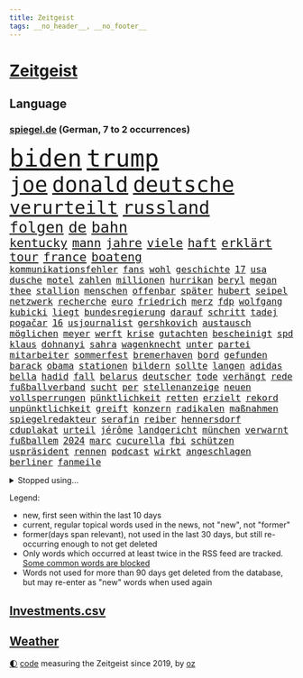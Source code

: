 ```yaml
---
title: Zeitgeist
tags: __no_header__, __no_footer__
---
```


# [Zeitgeist](https://oliz.io/zeitgeist/)

## Language

<h3><a href="https://www.spiegel.de" target="_blank">spiegel.de</a> (German, 7 to 2 occurrences)</h3>
<p style="font-family:monospace">
<span style="font-size:32pt"><a href="news_links.html#biden" class="current">biden</a></span>
<span style="font-size:32pt"><a href="news_links.html#trump" class="current">trump</a></span>
<br>
<span style="font-size:28pt"><a href="news_links.html#joe" class="current">joe</a></span>
<span style="font-size:28pt"><a href="news_links.html#donald" class="current">donald</a></span>
<span style="font-size:28pt"><a href="news_links.html#deutsche" class="current">deutsche</a></span>
<br>
<span style="font-size:24pt"><a href="news_links.html#verurteilt" class="current">verurteilt</a></span>
<span style="font-size:24pt"><a href="news_links.html#russland" class="current">russland</a></span>
<br>
<span style="font-size:20pt"><a href="news_links.html#folgen" class="current">folgen</a></span>
<span style="font-size:20pt"><a href="news_links.html#de" class="current">de</a></span>
<span style="font-size:20pt"><a href="news_links.html#bahn" class="current">bahn</a></span>
<br>
<span style="font-size:16pt"><a href="news_links.html#kentucky" class="current">kentucky</a></span>
<span style="font-size:16pt"><a href="news_links.html#mann" class="current">mann</a></span>
<span style="font-size:16pt"><a href="news_links.html#jahre" class="current">jahre</a></span>
<span style="font-size:16pt"><a href="news_links.html#viele" class="current">viele</a></span>
<span style="font-size:16pt"><a href="news_links.html#haft" class="current">haft</a></span>
<span style="font-size:16pt"><a href="news_links.html#erklärt" class="current">erklärt</a></span>
<span style="font-size:16pt"><a href="news_links.html#tour" class="current">tour</a></span>
<span style="font-size:16pt"><a href="news_links.html#france" class="current">france</a></span>
<span style="font-size:16pt"><a href="news_links.html#boateng" class="current">boateng</a></span>
<br>
<span style="font-size:12pt"><a href="news_links.html#kommunikationsfehler" class="new">kommunikationsfehler</a></span>
<span style="font-size:12pt"><a href="news_links.html#fans" class="current">fans</a></span>
<span style="font-size:12pt"><a href="news_links.html#wohl" class="current">wohl</a></span>
<span style="font-size:12pt"><a href="news_links.html#geschichte" class="current">geschichte</a></span>
<span style="font-size:12pt"><a href="news_links.html#17" class="current">17</a></span>
<span style="font-size:12pt"><a href="news_links.html#usa" class="current">usa</a></span>
<span style="font-size:12pt"><a href="news_links.html#dusche" class="new">dusche</a></span>
<span style="font-size:12pt"><a href="news_links.html#motel" class="new">motel</a></span>
<span style="font-size:12pt"><a href="news_links.html#zahlen" class="current">zahlen</a></span>
<span style="font-size:12pt"><a href="news_links.html#millionen" class="current">millionen</a></span>
<span style="font-size:12pt"><a href="news_links.html#hurrikan" class="current">hurrikan</a></span>
<span style="font-size:12pt"><a href="news_links.html#beryl" class="current">beryl</a></span>
<span style="font-size:12pt"><a href="news_links.html#megan" class="current">megan</a></span>
<span style="font-size:12pt"><a href="news_links.html#thee" class="current">thee</a></span>
<span style="font-size:12pt"><a href="news_links.html#stallion" class="current">stallion</a></span>
<span style="font-size:12pt"><a href="news_links.html#menschen" class="current">menschen</a></span>
<span style="font-size:12pt"><a href="news_links.html#offenbar" class="current">offenbar</a></span>
<span style="font-size:12pt"><a href="news_links.html#später" class="current">später</a></span>
<span style="font-size:12pt"><a href="news_links.html#hubert" class="current">hubert</a></span>
<span style="font-size:12pt"><a href="news_links.html#seipel" class="new">seipel</a></span>
<span style="font-size:12pt"><a href="news_links.html#netzwerk" class="current">netzwerk</a></span>
<span style="font-size:12pt"><a href="news_links.html#recherche" class="current">recherche</a></span>
<span style="font-size:12pt"><a href="news_links.html#euro" class="current">euro</a></span>
<span style="font-size:12pt"><a href="news_links.html#friedrich" class="current">friedrich</a></span>
<span style="font-size:12pt"><a href="news_links.html#merz" class="current">merz</a></span>
<span style="font-size:12pt"><a href="news_links.html#fdp" class="current">fdp</a></span>
<span style="font-size:12pt"><a href="news_links.html#wolfgang" class="current">wolfgang</a></span>
<span style="font-size:12pt"><a href="news_links.html#kubicki" class="new">kubicki</a></span>
<span style="font-size:12pt"><a href="news_links.html#liegt" class="current">liegt</a></span>
<span style="font-size:12pt"><a href="news_links.html#bundesregierung" class="current">bundesregierung</a></span>
<span style="font-size:12pt"><a href="news_links.html#darauf" class="current">darauf</a></span>
<span style="font-size:12pt"><a href="news_links.html#schritt" class="current">schritt</a></span>
<span style="font-size:12pt"><a href="news_links.html#tadej" class="current">tadej</a></span>
<span style="font-size:12pt"><a href="news_links.html#pogačar" class="current">pogačar</a></span>
<span style="font-size:12pt"><a href="news_links.html#16" class="current">16</a></span>
<span style="font-size:12pt"><a href="news_links.html#usjournalist" class="new">usjournalist</a></span>
<span style="font-size:12pt"><a href="news_links.html#gershkovich" class="current">gershkovich</a></span>
<span style="font-size:12pt"><a href="news_links.html#austausch" class="new">austausch</a></span>
<span style="font-size:12pt"><a href="news_links.html#möglichen" class="current">möglichen</a></span>
<span style="font-size:12pt"><a href="news_links.html#meyer" class="current">meyer</a></span>
<span style="font-size:12pt"><a href="news_links.html#werft" class="new">werft</a></span>
<span style="font-size:12pt"><a href="news_links.html#krise" class="current">krise</a></span>
<span style="font-size:12pt"><a href="news_links.html#gutachten" class="current">gutachten</a></span>
<span style="font-size:12pt"><a href="news_links.html#bescheinigt" class="new">bescheinigt</a></span>
<span style="font-size:12pt"><a href="news_links.html#spd" class="current">spd</a></span>
<span style="font-size:12pt"><a href="news_links.html#klaus" class="current">klaus</a></span>
<span style="font-size:12pt"><a href="news_links.html#dohnanyi" class="new">dohnanyi</a></span>
<span style="font-size:12pt"><a href="news_links.html#sahra" class="current">sahra</a></span>
<span style="font-size:12pt"><a href="news_links.html#wagenknecht" class="current">wagenknecht</a></span>
<span style="font-size:12pt"><a href="news_links.html#unter" class="current">unter</a></span>
<span style="font-size:12pt"><a href="news_links.html#partei" class="current">partei</a></span>
<span style="font-size:12pt"><a href="news_links.html#mitarbeiter" class="current">mitarbeiter</a></span>
<span style="font-size:12pt"><a href="news_links.html#sommerfest" class="new">sommerfest</a></span>
<span style="font-size:12pt"><a href="news_links.html#bremerhaven" class="current">bremerhaven</a></span>
<span style="font-size:12pt"><a href="news_links.html#bord" class="current">bord</a></span>
<span style="font-size:12pt"><a href="news_links.html#gefunden" class="current">gefunden</a></span>
<span style="font-size:12pt"><a href="news_links.html#barack" class="current">barack</a></span>
<span style="font-size:12pt"><a href="news_links.html#obama" class="current">obama</a></span>
<span style="font-size:12pt"><a href="news_links.html#stationen" class="current">stationen</a></span>
<span style="font-size:12pt"><a href="news_links.html#bildern" class="current">bildern</a></span>
<span style="font-size:12pt"><a href="news_links.html#sollte" class="current">sollte</a></span>
<span style="font-size:12pt"><a href="news_links.html#langen" class="current">langen</a></span>
<span style="font-size:12pt"><a href="news_links.html#adidas" class="current">adidas</a></span>
<span style="font-size:12pt"><a href="news_links.html#bella" class="current">bella</a></span>
<span style="font-size:12pt"><a href="news_links.html#hadid" class="current">hadid</a></span>
<span style="font-size:12pt"><a href="news_links.html#fall" class="current">fall</a></span>
<span style="font-size:12pt"><a href="news_links.html#belarus" class="current">belarus</a></span>
<span style="font-size:12pt"><a href="news_links.html#deutscher" class="current">deutscher</a></span>
<span style="font-size:12pt"><a href="news_links.html#tode" class="current">tode</a></span>
<span style="font-size:12pt"><a href="news_links.html#verhängt" class="current">verhängt</a></span>
<span style="font-size:12pt"><a href="news_links.html#rede" class="current">rede</a></span>
<span style="font-size:12pt"><a href="news_links.html#fußballverband" class="current">fußballverband</a></span>
<span style="font-size:12pt"><a href="news_links.html#sucht" class="current">sucht</a></span>
<span style="font-size:12pt"><a href="news_links.html#per" class="current">per</a></span>
<span style="font-size:12pt"><a href="news_links.html#stellenanzeige" class="new">stellenanzeige</a></span>
<span style="font-size:12pt"><a href="news_links.html#neuen" class="current">neuen</a></span>
<span style="font-size:12pt"><a href="news_links.html#vollsperrungen" class="new">vollsperrungen</a></span>
<span style="font-size:12pt"><a href="news_links.html#pünktlichkeit" class="current">pünktlichkeit</a></span>
<span style="font-size:12pt"><a href="news_links.html#retten" class="current">retten</a></span>
<span style="font-size:12pt"><a href="news_links.html#erzielt" class="current">erzielt</a></span>
<span style="font-size:12pt"><a href="news_links.html#rekord" class="current">rekord</a></span>
<span style="font-size:12pt"><a href="news_links.html#unpünktlichkeit" class="current">unpünktlichkeit</a></span>
<span style="font-size:12pt"><a href="news_links.html#greift" class="current">greift</a></span>
<span style="font-size:12pt"><a href="news_links.html#konzern" class="current">konzern</a></span>
<span style="font-size:12pt"><a href="news_links.html#radikalen" class="current">radikalen</a></span>
<span style="font-size:12pt"><a href="news_links.html#maßnahmen" class="current">maßnahmen</a></span>
<span style="font-size:12pt"><a href="news_links.html#spiegelredakteur" class="current">spiegelredakteur</a></span>
<span style="font-size:12pt"><a href="news_links.html#serafin" class="new">serafin</a></span>
<span style="font-size:12pt"><a href="news_links.html#reiber" class="new">reiber</a></span>
<span style="font-size:12pt"><a href="news_links.html#hennersdorf" class="new">hennersdorf</a></span>
<span style="font-size:12pt"><a href="news_links.html#cduplakat" class="new">cduplakat</a></span>
<span style="font-size:12pt"><a href="news_links.html#urteil" class="current">urteil</a></span>
<span style="font-size:12pt"><a href="news_links.html#jérôme" class="current">jérôme</a></span>
<span style="font-size:12pt"><a href="news_links.html#landgericht" class="current">landgericht</a></span>
<span style="font-size:12pt"><a href="news_links.html#münchen" class="current">münchen</a></span>
<span style="font-size:12pt"><a href="news_links.html#verwarnt" class="current">verwarnt</a></span>
<span style="font-size:12pt"><a href="news_links.html#fußballem" class="current">fußballem</a></span>
<span style="font-size:12pt"><a href="news_links.html#2024" class="current">2024</a></span>
<span style="font-size:12pt"><a href="news_links.html#marc" class="new">marc</a></span>
<span style="font-size:12pt"><a href="news_links.html#cucurella" class="new">cucurella</a></span>
<span style="font-size:12pt"><a href="news_links.html#fbi" class="current">fbi</a></span>
<span style="font-size:12pt"><a href="news_links.html#schützen" class="current">schützen</a></span>
<span style="font-size:12pt"><a href="news_links.html#uspräsident" class="current">uspräsident</a></span>
<span style="font-size:12pt"><a href="news_links.html#rennen" class="current">rennen</a></span>
<span style="font-size:12pt"><a href="news_links.html#podcast" class="current">podcast</a></span>
<span style="font-size:12pt"><a href="news_links.html#wirkt" class="current">wirkt</a></span>
<span style="font-size:12pt"><a href="news_links.html#angeschlagen" class="current">angeschlagen</a></span>
<span style="font-size:12pt"><a href="news_links.html#berliner" class="current">berliner</a></span>
<span style="font-size:12pt"><a href="news_links.html#fanmeile" class="new">fanmeile</a></span>
</p>
<details>
<summary>Stopped using...</summary>
<p class="former" style="font-size:12pt">
freuen(1367) leipzig(1367) aufnahmen(1366) senat(1366) besiegt(1365) golf(1365) historiker(1365) tobt(1365) bitten(1364) generalsekretär(1364) magdeburg(1364) zurzeit(1364) bekannten(1363) hervor(1363) hubschrauber(1363) maßnahme(1363) posten(1363) präsentieren(1363) schatten(1363) teheran(1363) arbeitsplatz(1362) humanitäre(1362) innenministerium(1362) mutmaßlich(1362) rassistische(1362) untersagt(1362) weltkrieg(1362) gegenseitig(1361) teilnehmer(1361) vergangenheit(1361) 2015(1360) 300(1360) daher(1360) folgte(1360) maß(1360) vermehrt(1360) außerdem(1359) einreisen(1359) kräftig(1359) mai(1359) vergewaltigung(1359) bundespolizei(1358) fußballquiz(1358) kauf(1358) nummer(1358) unglück(1358) untersuchungshaft(1358) abgang(1357) entschädigung(1357) halben(1357) optimistisch(1357) signal(1357) stellte(1357) strengere(1357) verhaftet(1357) 2019(1356) brücke(1356) nutzer(1356) scheiterte(1356) verbraucherschützer(1356) verluste(1356) 31(1355) athleten(1355) forderte(1355) gemeinde(1355) geräte(1355) könne(1355) meinem(1355) west(1355) ausgeliefert(1354) torhüter(1354) absturz(1353) sports(1353) super(1353) wochenlang(1353) weder(1352) käufer(1351) vertreter(1351) beklagt(1350) drohungen(1350) nahezu(1350) pflanzen(1350) 600(1349) 500(1348) verbände(1347) aufgenommen(1346) berater(1346) büro(1346) geprägt(1345) nah(1345) zugelassen(1345) holocaust(1344) genauso(1343) dran(1342) staffel(1340) entschuldigung(1339) matthias(1339) herz(1336) konferenz(1335) pleite(1335) nationalen(1333) papier(1333) angehörige(1331) abstieg(1329) uhaft(1329) vfb(1329) dauert(1325) erhöhung(1324) gruppen(1323) möglichkeiten(1322) lehrkräfte(1317) karlsruhe(1302) blinken(1295) schadensersatz(1295) umbau(1263) niederländer(1260) josef(1222) banken(1159) unfälle(1142) ausbildung(1116) verbunden(1078) las(1070) weibliche(1057) 20000(1056) gestern(1056) jahrzehnt(1051) kameras(1050) befürwortet(1049) befreiung(1034) diebe(1020) getöteten(1017) gesetzentwurf(1014) nfl(1007) bekräftigt(1006) millionenhöhe(1001) kurze(1000) strackzimmermann(983) härte(971) kiews(944) diskussionen(938) verletzung(933) schloss(930) bundesinnenministerin(925) bat(919) verkündete(907) inhalte(902) helikopter(885) krankheiten(885) 2014(875) verwaltung(872) gelöst(854) gestärkt(849) schneiden(847) ankommt(846) gefangenschaft(839) empfang(834) hochrangigen(834) söhne(834) dilemma(828) günstige(828) besetzten(826) starkes(821) wiederaufbau(820) wall(814) zusätzlich(808) hammer(797) ufer(797) aufeinander(787) 8(763) französischer(755) veröffentlichen(753) osnabrück(748) grundschule(747) misshandelt(746) youtube(746) fahrgäste(744) vermissten(742) erntet(738) finde(734) wozu(733) rettungsaktion(725) islamisten(722) extra(720) zuhause(717) legal(716) toilette(714) antony(702) scheiden(700) pleiten(691) ganzes(688) nackt(674) träumt(672) missverständnis(670) banden(665) beobachter(647) verbleib(645) grenzgebiet(641) wohnungsbau(634) ausgegeben(628) kohl(617) abbruch(616) desinformation(614) sam(609) befragung(604) leere(604) human(597) ig(597) suisse(592) wechselte(582) hauses(574) vorbereitung(573) überprüfen(573) mächtige(567) verwendet(564) hinnehmen(561) legendäre(561) größeren(559) überstanden(554) eva(551) gegründet(550) vergab(548) gelder(543) christdemokraten(540) emotionale(538) c(537) rauchen(533) übers(527) verschleppt(519) bremst(518) gravierende(514) niederländischen(512) anzeigen(510) rechtsaußen(510) bildet(508) umdenken(507) aktive(500) merklich(497) lokale(495) gala(489) 15jähriger(488) vereinten(485) stürme(483) zukünftig(476) laden(474) germany(473) geschehen(473) baugenehmigungen(466) bestreiten(464) schließung(462) sommerspielen(462) bundesligist(460) angelegenheit(459) geflüchtet(459) existenz(456) spiegeltalk(456) tätern(451) taiwans(449) linkspartei(448) veröffentlichte(444) italiener(442) wärmepumpe(434) lebenszeichen(433) luxus(433) ost(432) 15jährige(426) versehentlich(426) vergeltung(422) überfahren(422) schief(420) gegnern(418) arabischen(415) iphones(412) anschlägen(408) naturschutz(407) terrorgruppe(402) watch(402) treu(399) sandra(393) achtjährige(391) soldatinnen(391) drastische(390) 77(389) cool(387) unterschied(384) einzigen(383) tropfen(383) schlucht(381) liter(380) stellvertretende(378) zügen(377) missstände(375) zwischenfall(371) stellenabbau(370) vorlegen(365) 30jähriger(364) delegation(363) effizienter(363) nationalteam(363) weisen(362) architekten(359) schwedens(359) allgäu(357) essener(357) händen(357) vormittag(354) durchschnitt(353) selbstbewusst(351) 36(348) islamistische(348) thrones(348) antwortet(346) brutaler(346) perfide(346) warmen(346) teuerste(345) runden(343) bemerkenswert(342) kriegsende(341) angefeindet(337) ernste(337) angabe(334) boykott(330) geöffnet(328) netanyahus(328) unerwartete(325) schrecklichen(324) verschlechtert(324) bestens(323) niemanden(322) samstagabend(321) sichergestellt(321) trendwende(319) jüdisches(318) militärhilfe(318) digitalen(317) us(317) bein(316) uber(315) spanischer(312) year(310) hall(307) bbc(306) harald(303) sperrte(303) karrierecoach(301) spezialeinheit(299) abhalten(297) block(297) heutzutage(296) hühner(296) auswertung(294) vorgang(294) toptalent(293) update(292) sicherheitslage(291) herbert(289) noten(289) holocaustüberlebende(288) getöteter(287) dallas(286) chile(285) unschuldig(285) rief(283) digitaler(282) jahreszeit(281) milliardenhilfen(280) fußballweltmeister(278) bequem(277) zusammengestoßen(271) flüchtig(270) längerem(269) besetzung(266) continental(265) einiger(264) journal(264) lahmgelegt(264) popkultur(264) 85(263) sanierung(262) ablehnung(261) hackerangriff(260) klarheit(260) kritischen(260) 22jährige(259) leistete(259) klassischen(258) terzić(258) kundgebung(256) mohammadi(256) erkenntnissen(251) saarbrücken(251) terrorangriff(251) neukölln(250) night(249) teilgenommen(249) weihnachten(248) schwaben(247) liebäugelt(243) fdppolitikerin(241) israelisches(241) rafah(241) warnstreik(240) jüdinnen(239) rückgängig(238) generalstaatsanwaltschaft(237) strikte(237) mogelpackung(236) 29jähriger(234) ruhen(231) ukrainehilfe(231) ampelpartner(229) thailändische(229) websites(229) eigenem(228) düpiert(227) einschnitte(227) hast(227) härtetest(226) manch(225) 218(224) benkos(224) solarmodule(223) verschaffen(223) besorgniserregend(220) bombardiert(220) mavericks(220) saal(219) abwärtstrend(218) bären(218) kanye(218) geliebt(216) haderte(216) nürnberger(216) siegerin(212) spurensuche(212) dreijähriger(211) immense(210) kredit(208) bereichen(207) clarke(207) fdpfinanzminister(207) regionalbahn(207) ausgespielt(205) einhaltung(204) erfolgserlebnis(204) gesinnung(204) ultimatum(204) 18jährige(203) exprofi(203) rights(203) carlo(202) demütigungen(202) usostküste(202) verspätung(202) bestehe(201) symptome(200) gleichgeschlechtliche(199) japanischen(198) notfall(198) catherine(196) ermittlungsverfahren(196) hits(196) inspirieren(196) unwahrscheinlich(196) versteht(196) stift(195) streamingdienst(195) wundert(194) konservativer(193) vorfällen(193) aktiviert(192) knapper(192) ostdeutsche(192) schlimme(192) verwandeln(192) zeitalter(192) grundgesetz(191) onlinehändler(191) hungern(190) ehefrauen(189) zögert(189) riesigen(188) edin(187) fortschritte(187) iss(186) schwestern(186) mehrfamilienhaus(184) meiden(184) brooklyn(182) schröders(182) nicole(180) wohnhausbrand(180) rutscht(179) spdabgeordnete(179) münzen(177) klubwm(176) wahr(176) körperlich(175) geschildert(174) patriotismus(173) ranghohes(173) rekordniveau(173) normalerweise(172) 1980(171) spencer(171) niedersachsens(170) house(169) präsentierte(169) single(169) benötigte(168) mona(168) verschuldet(168) brasilianer(167) topfavorit(167) zeitenwende(167) drangen(166) françoise(166) herzinfarkt(165) kinos(165) kunstausstellung(165) wettkampf(164) oregon(163) sinkflug(163) zugunglück(163) zweifache(163) fehlenden(162) mehrjährige(162) marlene(161) erhöhte(160) holten(160) partys(160) miesen(159) angekündigten(158) musikerin(158) opferzahlen(157) piloten(157) baltimore(156) gras(156) schusswaffen(156) pausieren(155) lehrkräften(154) great(153) insolvenzverwalter(152) ancelotti(151) aufgespürt(151) euländern(151) uniform(151) usuniversität(151) irgendwie(150) schifffahrt(150) rod(149) shein(149) wille(149) geschichtsbücher(148) ausländischer(147) beliebte(147) ios(147) unterrichtet(147) deutschem(146) zeitweilig(146) anonymer(145) athletinnen(145) reihenweise(144) ablenkungsmanöver(143) eisbergs(143) grandslamturnier(142) extremismus(141) inakzeptabel(141) landeschef(141) landtagswahl(140) mauer(140) unerschütterliche(140) albion(139) bildungssystem(139) zerlegt(139) fraglich(138) grotesk(138) binden(137) bronze(137) duellieren(137) grünenchef(137) verdrängte(137) empfindlich(135) korruptionsvorwürfen(135) stadtgebiet(135) wilson(135) augenzeugen(134) bafögreform(134) benkopleite(134) erkrankten(134) meisterschaft(134) falscher(132) kartenzahlung(132) schale(132) schuhe(132) versetzt(132) cyrus(131) miley(131) starkoch(131) french(130) gegessen(130) horten(130) verzögern(129) selbstverständlich(128) kw(127) marathon(127) wahlniederlage(127) bahncard(126) beauftragt(126) haustür(126) intensive(126) lea(126) schmuck(126) bluttat(125) storniert(125) angriffskriegs(124) boatengs(124) geiseldrama(124) rechtspopulistischen(124) verlorene(124) platte(123) sitze(122) sophia(122) à(122) attraktion(121) unverständnis(121) oberpfalz(120) sicherheitsabkommen(120) blog(119) germany’s(119) next(119) photographer(119) repressalien(119) topmodel(119) 28jährigen(118) chefcoach(118) niedergeschlagen(118) reklamiert(118) ampelhaushälter(117) gerührt(117) tschetschenien(117) euwahl(116) redner(116) sorgerecht(116) bewundert(115) legten(115) rollstuhl(115) dortmunds(114) hörte(114) aufgegriffen(113) silber(113) spezielles(113) vögel(113) abtreibungen(112) ipads(112) passenden(112) börsengang(111) heben(111) klagte(111) douglas(110) eingestochen(110) gebildet(110) handgemenge(110) mehrheitlich(110) ausgebildet(109) aufgelegt(108) anteilnahme(107) deutschsprachige(107) kitchen(107) marihuana(107) schnellste(107) segeln(107) ärgerte(107) überlassen(107) einschränkung(106) thailänder(106) hansböcklerstiftung(105) kommentierte(105) oscarpreisträger(105) plastik(105) rekruten(105) fernbleiben(104) flüchtlingen(104) siri(104) wählern(104) bug(103) enthüllen(103) vielfach(103) blamage(102) dokumentation(102) montenegro(102) seeweg(102) sangen(101) traumtor(101) vergiftet(101) vorsitzender(101) erschlagen(100) spitzenkandidat(100) tvinterview(100) baseballschläger(99) betonen(99) rentenpaket(99) suspendiert(99) transparent(99) verkehrsministerium(99) bestanden(98) friedensgipfel(98) wettbewerbsfähigkeit(98) australischen(97) bekriegen(97) dragon(97) jake(97) messerangriff(97) nationaler(97) abschrecken(96) einblick(95) schlüsse(94) edelmetall(93) schub(93) unfällen(93) zwangsversteigerung(93) brachen(92) diana(92) dianas(92) keeper(92) patzt(92) faszinierende(91) jahrelanger(91) knall(91) motor(91) renommierteste(91) räder(91) abiturienten(90) afghanische(90) anwälten(90) stützpunkt(90) superfood(90) verteidigungsausschusses(90) fico(89) harmlosen(89) kostenpflichtige(89) slowakische(89) trainerfrage(89) vorschriften(89) weltranglistenerste(89) gezeichnet(88) sozialreform(88) karen(87) rüstungshersteller(87) züchten(87) afderfolg(86) dementsprechend(86) dfbtrikot(86) riskante(86) umplanen(86) büchern(85) herausgesucht(85) irritation(85) schwiegervater(85) trikots(85) zustände(85) isableger(84) kühl(84) paragraf(84) relevant(84) iga(83) paramilitärs(83) studio(83) ursachen(83) youngster(83) świątek(83) depressive(82) geschmissen(82) heilt(82) impulse(82) leichten(82) verzerrt(82) wehrmacht(82) anonymität(81) bart(81) exkapitän(81) friedländer(81) graz(81) maas(81) streckt(81) südeuropa(81) verwandelte(81) alleinsein(80) attraktiv(80) auktion(80) deutschlandtrikot(80) ispk(80) kommunalwahlen(80) narges(80) störer(80) vermieden(80) affären(79) einschränken(79) elefanten(79) falschparker(79) kürzen(79) niedrige(79) rebel(79) euzölle(78) geldautomaten(78) kinderbücher(78) lebensabend(78) montagmittag(78) süditalien(78) terrorisieren(78) versteckten(78) akne(77) boykottieren(77) brückeneinsturz(77) entlassung(77) iraner(77) libanesische(77) passau(77) prokopenko(77) schiffskollision(77) set(77) solingen(77) usreporter(77) austrian(76) erhärten(76) filmklassiker(76) lehrte(76) 74jähriger(75) apulien(75) behoben(75) fleischkonsum(75) oberster(75) quält(75) spiegelbericht(75) suchtkranke(75) terzićs(75) university(75) adler(74) bizarr(74) janet(74) mcdonald’s(74) nagers(74) testspiel(74) tornados(74) usfinanzministerin(74) veruntreut(74) yellen(74) angepasste(73) bündnisse(73) einstellung(73) psychiatrie(73) psychiatrisches(73) unternehmensberater(73) wildpferde(73) außergewöhnliche(72) bemühen(72) benutzt(72) giftig(72) lebenslangen(72) machtübernahme(72) regional(72) schutzausrüstung(72) schürt(72) unterstützte(72) verfassungsschützer(72) ablauf(71) bereut(71) euch(71) gestürmt(71) meier(71) morgan(71) sergio(71) torsten(71) traditionellen(71) wehrdienst(71) weigerten(71) bruno(70) europol(70) neubau(70) prämien(70) brighton(69) brände(69) effizienz(69) flächendeckend(69) hove(69) immobilienkauf(69) jahrhunderts(69) kraftakt(69) bittere(68) formale(68) kämpften(68) nehammer(68) schlafmangel(68) zugstrecken(68) 68jährige(67) erheblicher(67) günstigem(67) hollywoodgrößen(67) illegales(67) steiermark(67) ballack(66) bruch(66) einzuschränken(66) inbegriff(66) reservisten(66) staatsfonds(66) töchtern(66) verschwörungsideologien(66) durchquert(65) fahrenden(65) publikums(65) revidiert(65) sequel(65) theoretisch(65) unterhält(65) övp(65) entgeht(64) geprallt(64) kasachstan(64) ramsay(64) reeder(64) robusten(64) spiegelbuch(64) axt(63) caitlin(63) clark(63) formel1weltmeister(63) gekippt(63) grundsteuer(63) krah(63) mecklenburgischen(63) starspieler(63) verschuldung(63) wnba(63) autobranche(62) gender(62) hofften(62) jenen(62) rängen(62) systematisch(62) wohnungslose(62) zeitfenster(62) überragende(62) enttäuschte(61) komfort(61) moderation(61) flasche(60) leistungsträger(60) leitplanke(60) ölexporte(60) 157(59) fti(59) ginge(59) koordinieren(59) marschflugkörpern(59) mau(59) namensänderung(59) reiseveranstalter(59) alleskönner(58) konkreten(58) kultusministerkonferenz(58) nachfolgerin(58) nadal(58) privater(58) rafael(58) schwimmbad(58) thronfolger(58) tippen(58) zeltplatz(58) abzeichen(57) chemotherapie(57) dänische(57) elefant(57) libanesischen(57) marvin(57) schockmoment(57) strafprozess(57) verbote(57) wahlschlappe(57) amanal(56) gewebe(56) hochgradig(56) petros(56) stinkende(56) wundern(56) aktivismus(55) bluthund(55) gefüttert(55) havarien(55) ideal(55) kadyrow(55) konzentriert(55) law(55) likes(55) ramsan(55) tschetschenenführer(55) beckhams(54) drittstaaten(54) g(54) hormone(54) stabhochspringer(54) 1988(53) eugesetz(53) geschworenen(53) halbmarathon(53) parkplatz(53) traunstein(53) treue(53) wasserfälle(53) assistent(52) brille(52) durchfall(52) erbrechen(52) friedenskonferenz(52) kigeneriert(52) nickelodeon(52) chefermittlerin(51) engagierte(51) haare(51) pubertät(51) strafanzeigen(51) tierschutz(51) unbeantwortet(51) erkennbar(50) frederiksen(50) landeten(50) mette(50) mitgefühl(50) ultrarechte(50) bahnhofs(49) freeman(49) fußballteams(49) gab’s(49) marcandré(49) prophezeit(49) stegen(49) tagelangem(49) ter(49) aufrüstung(48) gefängnisstrafen(48) menschenrechtsorganisation(48) nachzuahmen(48) nickelodeonskandal(48) pfarrer(48) seenotretter(48) akten(47) barbra(47) einlass(47) losgegangen(47) schlüsselrolle(47) streisand(47) unbekanntes(47) unterhalten(47) arddoku(46) erlangen(46) hörbücher(46) quadratmeter(46) zusammenarbeiten(46) gefühlte(45) helena(45) prototyp(45) éric(45) befreite(44) deutschlandtour(44) geahndet(44) roll(44) rosa(44) schlacht(44) schliersee(44) berlinmoabit(43) bestrafen(43) bilden(43) fette(43) häuft(43) spitzenkandidatin(43) abkürzung(42) cduinnenminister(42) fdppolitiker(42) heidenreichs(42) marcus(42) protein(42) schiedsgericht(42) freigekommen(41) granit(41) komme(41) macs(41) tiefgarage(41) umweltminister(41) xhaka(41) antidepressiva(40) radikaler(40) defekt(39) deportation(39) exklusiv(39) ferrell(39) futter(39) modernsten(39) plädoyer(39) vatertag(39) wahlkämpfer(39) dreckiger(38) eröffnungsspiel(38) führungstreffer(38) innenministerkonferenz(38) regensburg(38) seriöse(38) ullrich(38) umständen(38) buhrufen(37) gerard(37) kultserie(37) moderatorin(37) piqué(37) plakatieren(37) auftaktspiel(36) bildungsungerechtigkeit(36) darfur(36) für(36) kaulitz(36) optimiert(36) weiterverkauft(36) wider(36) übel(36) emilia(35) fälschungen(35) gerechtigkeit(35) griechische(35) schoigu(35) ushochschule(35) ehesten(34) kompletten(34) lokalen(34) sonderzölle(34) 89jährige(33) aufgemacht(33) fritzl(33) quatsch(33) robin(33) sandy(33) beeinträchtigt(32) befreiten(32) daum(32) geschichtsbild(32) kürzung(32) mutterschaft(32) ruin(32) tauschen(32) 26jährige(31) bedrohte(31) efahrzeuge(31) giftigen(31) herde(31) kriegskabinett(31) liiert(31) mumbai(31) reeperbahn(31) sde(31) sesamstraße(31) ständigen(31) teiman(31) überschlagen(31) aargau(30) alfaschir(30) grand(30) insidern(30) kanton(30) realityshow(30) schulze(30) schweizerischen(30) svenja(30) 23jähriger(29) auszug(29) erschießen(29) filtern(29) gantz(29) geldes(29) kiosk(29) dozenten(28) echtes(28) golfprofi(28) kindersitze(28) made(28) wärmepumpenhersteller(28) überwindung(28) lesben(27) straßenrand(27) tourist(27) auswilderung(26) booten(26) cooper(26) künstliches(26) louisa(26) monteur(26) schlafzimmer(26) wertvollste(26) food(25) linkenpolitikerin(25) logo(25) meppen(25) nahelegen(25) schutzsuchenden(25) albträume(24) ligakonkurrenten(24) luzide(24) pcs(24) reaktivieren(24) recall(24) rechtsrucks(24) schredl(24) suchfunktion(24) texaner(24) zitiert(24) zugtoiletten(24) ausgebuht(23) dribblings(23) empartien(23) erstligisten(23) stolpern(23) zerrüttet(23) egonerwinkischpreis(22) kabeltv(22) reportagen(22) sternpreis(22) swr(22) gehuldigt(21) illusionen(21) lockte(21) nbastar(21) schadenersatz(21) verbündeter(21) verheerender(21) verschiedener(21) gerichtsurteil(20) klicks(20) krawallen(20) köster(20) nähren(20) pflanze(20) vollziehen(20) diskret(19) fernseher(19) internets(19) lohn(19) stadiondach(19) afddelegation(18) benny(18) fett(18) habt(18) koalitionen(18) kommunismus(18) memes(18) mifepristone(18) profifußball(18) absetzen(17) indische(17) naziparolen(17) youtuber(17) ballermänner(16) colour(16) ebenen(16) konzertbesucher(16) nachahmen(16) streifen(16) trooping(16) atem(15) cumex(15) kidman(15) koma(15) normalen(15) palästinensergebieten(15) verabschiedete(15) vernehmungsfähig(15) aufgetreten(14) aufwendigen(14) bowl(14) bundesweiten(14) campbell(14) fortsetzen(14) gähnende(14) herhalten(14) micky(14) pflichtversicherung(14) spiegelbildungsnewsletter(14) urteile(14) zigarette(14) ahnung(13) akteur(13) l(13) meteorologe(13) fußballern(12) schädlinge(12) taxiunternehmen(12) vorwarnung(12) waffenpaket(12) abschießen(11) auszählungen(11) füreinander(11) ingolstadt(11) kleinstparteien(11) löwen(11) statements(11) ähnlichem(11)
</p>
</details>
<p>Legend:
<ul>
<li><span class="new">new</span>, first seen within the last 10 days</li>
<li><span class="current">current</span>, regular topical words used in the news, not "new", not "former"</li>
<li><span class="former">former(days span relevant)</span>, not used in the last 30 days, but still re-occurring enough to not get deleted</li>
<li>Only words which occurred at least twice in the RSS feed are tracked. <a href="language/filters.py">Some common words are blocked</a></li>
<li>Words not used for more than 90 days get deleted from the database, but may re-enter as "new" words when used again</li>
</ul>
</p>

## [Investments](investments.html)[.csv](investments.csv)

## [Weather](weather.html)

<footer>
<a href="javascript:toggleTheme()" class="nav">🌓</a>
<a href="https://github.com/ooz/zeitgeist">code</a> measuring the Zeitgeist since 2019, by <a href="https://oliz.io">oz</a>
</footer>
